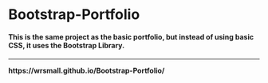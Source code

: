 # Bootstrap-Portfolio
<h4>This is the same project as the basic portfolio, but instead of using basic CSS, it uses the Bootstrap Library.<h4/>
  <hr/>
  https://wrsmall.github.io/Bootstrap-Portfolio/
